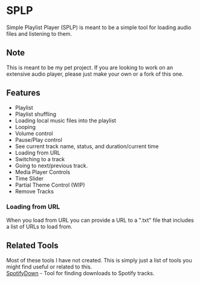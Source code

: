 # SPLP
Simple Playlist Player (SPLP) is meant to be a simple tool for loading audio files and listening to them.

## Note
This is meant to be my pet project. If you are looking to work on an extensive audio player, please just make your own or a fork of this one.

## Features
- Playlist
- Playlist shuffling
- Loading local music files into the playlist
- Looping
- Volume control
- Pause/Play control
- See current track name, status, and duration/current time
- Loading from URL
- Switching to a track
- Going to next/previous track.
- Media Player Controls
- Time Slider
- Partial Theme Control (WIP)
- Remove Tracks

### Loading from URL
When you load from URL you can provide a URL to a ".txt" file that includes a list of URLs to load from.

## Related Tools
Most of these tools I have not created. This is simply just a list of tools you might find useful or related to this.  
[SpotifyDown](https://spotifydown.com/) - Tool for finding downloads to Spotify tracks.